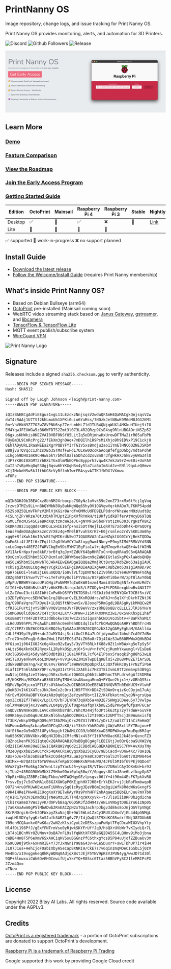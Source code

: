 # PrintNanny OS

Image repository, change logs, and issue tracking for Print Nanny OS.

Print Nanny OS provides monitoring, alerts, and automation for 3D Printers.

![Discord](https://img.shields.io/discord/773452324692688956)
![Github Followers](https://img.shields.io/github/followers/leigh-johnson?style=social)
![Release](https://img.shields.io/github/release-date-pre/bitsy-ai/printnanny-os)

![Print Nanny Header](https://github.com/bitsy-ai/printnanny-os/raw/main/images/header.png)

## Learn More

### [Demo](https://www.print-nanny.com/)
### [Feature Comparison](https://print-nanny.com/devices/releases/)
### [View the Roadmap](https://bitsy-ai.notion.site/Print-Nanny-Roadmap-7b48a2c8d83248eea2de14edfeaf52ee)
### [Join the Early Access Program](https://www.print-nanny.com/subscriptions/checkout)
### [Getting Started Guide](https://bitsy-ai.notion.site/Getting-Started-with-Print-Nanny-OS-817bc65297ff44a085120c663dced5f3)


| Edition | OctoPrint | Mainsail | Raspberry Pi 4 | Raspberry Pi 3 | Stable                                                                    | Nightly                                                                    |
|---------|-----------|----------|----------------|----------------|---------------------------------------------------------------------------|----------------------------------------------------------------------------|
| Desktop | ✅         | 🚧        | ✅              | ❌              | 🚧 | [Link](https://dl.printnanny.ai/printnanny-os/octoprint-bullseye-arm64/nightly/2202-03-06-1020/) |
| Lite    | 🚧         | 🚧        | 🚧              | 🚧              |                                                                           |                                                                            |

✅ supported
🚧 work-in-progress
❌ no support planned

## Install Guide

* [Download the latest release](https://github.com/bitsy-ai/printnanny-os/releases)
* [Follow the Welcome/Install Guide](https://www.print-nanny.com/devices/welcome/) (requires Print Nanny membership)

## What's inside Print Nanny OS?

* Based on Debian Bullseye (arm64)
* [OctoPrint](https://octoprint.org/) pre-installed (Mainsail coming soon)
* WebRTC video streaming stack based on [Janus Gateway](https://github.com/meetecho/janus-gateway), [gstreamer](https://gstreamer.freedesktop.org/), and [libcamera](https://libcamera.org/)
* [TensorFlow & TensorFlow Lite](https://www.tensorflow.org/)
* MQTT event publish/subscribe system
* [WireGuard VPN](https://www.wireguard.com/)

![Print Nanny Logo](https://github.com/bitsy-ai/octoprint-nanny-plugin/raw/main/docs/images/logo.jpg)

## Signature

Releases include a signed `sha256.checksum.gpg` to verify authenticity.
```
-----BEGIN PGP SIGNED MESSAGE-----
Hash: SHA512

Signed off by Leigh Johnson <leigh@print-nanny.com>
-----BEGIN PGP SIGNATURE-----

iQIzBAEBCgAdFiEEguz1vgL11LEzckzNnjsqsV2wduQFAmH4QaMACgkQnjsqsV2w
duT4cRAAj1U7TSf2khLmxUb1XPKi0uLo6YaMss/7NOzkJetNBwK9M6oM8JGG2KM1
0o+VhVHkN9ZZ7OZwZ8VPNU6spZ7erLmbhLZ1dJTUB4QNjqWUXl4MKkuHIUej9iIO
EM4YqwJFEUWGw5zB66WFDTS2Zmt3l073L4R2QRzp9CsE4sg9RlnUBOAOriNSZp52
06gxusKHWkis0KEZVAI0VBF0NSfU5LLtIq5eDRjmhwHxUrowDFTMw2irR65aFbPb
FUyBm3L9CmRcPrg22/fEkXm3ghOAq+7mDQIlh1H9PsMiXhjo9h9IDVxP19C1ckjU
OEhTADyURL1RaaNEEa2XgrPQBYFYIrTG1V5xsBmdju2ao1iYmElHNC6Q2NE3SKbV
B88jvuTQVqcc1JhzsXBb3STMsfFwPdL7ULKw0QcoKaAoqBfefgpDGbg7mdt6PohR
u1hgph9DHUImK9CHHwEbkY/bMdlUalE5DhZcd2svBn8r3fgHkHXJGkEvy6WaZ4lO
/3P7rK8GI8XGMT2rbBXiTGxOlmMbEQP6cBypprh3vqw4K7ekJa9rZ+wE0i+UoFAV
GuI2n7sBpHkqOqE3UgjBqsw6hYKGgHSv4y5la7ia8oIm8idJv+ENll9qxLeQ0mvv
XCjIMxkdH5w5kJ1thUG6cVyBflnhIwrFBAsyvAITKJfWDX1VXmw=
=FOPz
-----END PGP SIGNATURE-----
```
```
-----BEGIN PGP PUBLIC KEY BLOCK-----

mQINBGHJObIBEACxz8bhNMJXrbocpc7S0yNz1oVvk59e2mnZ73rxMx6tYcj1gVoq
JrzwcDTMZs9LL+nBbQYMbN3OyBukKgWQq65hyOV1OGVgwVqrkHADo7LTKHP54pdd
R529b025QLmVFkPzV2MlVjKGir8WrdfvOMMcUdFD9ELP8droYNhzWerM9zUudtBz
4CSLhjZP/WRze70tJzbAhTMJptZ1PpXXfRYmkH/t1UKfyidkBTferAtWcyD69lQQ
xwMULfncMJS4SC2eBRdXqCtzKcWAZeJC+gNYMF1w5boPYot1zKG303CrgHzfR8KZ
bKDK438zJ1qqQdsK8FDuLxHIEI6fp+nsiSDtTNejlLLqRRTE7zdoDh4k+DPaQOYg
IeWsFmdmOUAqhnXsznCVrXEz4g+Mh0lB7vah5XrK7+E0jrsmleo2rdVSKKLUm0hy
xgq0+RfiKwk16nI9/uBtYqMIKrdkSwJ71QAGBVA2nIaaHZqktUG0InYjBekTQDDw
QuEm3ti4fJFIf6rZFqllt2qGfWaVCYJx8fuyg9wmlNkey+E9mySIMdFRMkVYdSNN
sxLqGngvk48EFZJFWRVCbgEm9DiMYM71EgFia1wl+j4gM7mqvHzkwQB+4w1fW2HN
XV1IArKrNpxfyo8kkF/brBfq3qJy+EZdUY648pRHRTxCn+Quq0R4u5C6vQARAQAB
tDxQcmludE5hbm55IChQcmludCBOYW5ueSBwcm9qZWN0IGtleSkgPGxlaWdoQHBy
aW50LW5hbm55LmNvbT6JAk4EEwEKADgWIQQQa2MmjRCtBxtpJRdbZWo53aIgIAUC
Yck5sgIbAQULCQgHAgYVCgkICwIEFgIDAQIeAQIXgAAKCRBbZWo53aIgIAm9D/9c
NpH7bEEOi+l4uUZjL6EuUQDQ/io8vlVLf3pDNTNo1ZIV0hR/5IYeHuWPB9mFVdAg
Z8ZgB587IkYwvTV7T+xLYeTxF8yOoliFYVAsa/8tFpUkHTi0berW/zpT8lAvY0bQ
pMpFU/BBWRYsWsoUPiQHgiPuNWMVfqIo0kW01mzmlMamiUtbVDq5NfxFceNzMd7c
GfIGf+Ov5O6hRsUs07/v6hKEBc8irqxJd3/LFZODyh+4PtFD5UexgbbwBv4NXI7Y
blZaZVuuI3ctLO8IbHtCxPw6kQSYPYEKTDS8slf9ZbJi0dfKENYQXnT9CBf5viVC
z3ZDFy6Vp+cc5EHW7Wo1rqJQHearCvEL3KnRQUdrc/oPAJ+n5qlXftDkrhTZNtJK
Bq/O90FaVqre7TXOyuI+1L0Q5ftNhbwvSx/BJoxqP5RmGgdL9BASgKyikMNQCw2M
cfRJG1FuYtijvYSR8FVVXQV1nmsJVrFDU9eVV/zxzRkB8s8B/cELLL2JlRJ6YH/n
55OMG060lCdQ6cA7x4TcjUc42LKY/kUPWw+J15M7KmXMKz3w1/0xSvRKhxpI1haf
DKs8m8t7rX4F2DTRt2Jd8bokw7Dx7wcZxz5ziqsahbCND1Vo3Sbtv+FBaPkhaM1t
uLHdUU59hPPL7FqAwbhL08hhc0emh6h0D1dqlIufCYkCMwQQAQoAHRYhBDhTrcH5
dC/C7EPZrONZ6CQEGzbXBQJhyTpSAAoJEONZ6CQEGzbX12gQAMyEghaM/GAkll4a
CdLfEH39pf5yU5+sdc2JxMYO4sjSciLGoCtR4a7LOfjdymwDut1bhuhZcA9Y7dBm
sTrd7O+oDFnqQr6dbmJWmL1FASFECSd74iZK6o8r7Dj41WzSJwB60RWWxXQHkBD4
MfGipm1j064IX8JKc0g4Xxo92vEay5/3yVTY6RLkfX88v0Zt1vW8Wxkg5eTpSy5f
sALtz50eXknbCR2RyoxlL2RyhkOSpLmj6+5+uV+nfxYCzjRumhYxwumgl+VIsDe6
XUclGDS6wRi45dynGM5DdDtB9Ij1Ga1VRfUL7cfG4ElPbox5Yaoqkihg88hS3wLQ
9HiTE0JyeVkwVCeoLzMDeAy+VvV1H0eZJM19lwpDiqKBlUi+2DGBVM8ZE7iArSDL
2dGk9BBhQm7ng/kBj0UsVv/kW9oflaWRW9IMpQbpRlLC3QXf9kRc8y1FrN2fiP6H
0iafIIPTn6lAXWXYOPrx/6gU31rtP9iIXAEhic7HZ3T8iIvmL0tTznmSvp53B9g1
mwNtpjC60gJzeI7bAvpJ5ExcSw6ietQ6GDLgD6htLb0MhmcTSFLdrv6gAf2SDM5W
zE/KOKEHa/MZKkRraB3681GFgTMU+U4sANuxgaMnmQ+PYQue2hjx1+/vGRhQS5ic
MQFoVBpCMjcxn1PTLF/sOYAhwGs2uQINBGHJOeEBEADINVQVRTh0EdKUC9+VlwhF
yDeKBJvIkK1X4TcsJkkJkmCx2c9rx1JH5FTYK+DD4ZtSOAm9rqizKcCOyjm17uAj
hKrEvM10KHaDBFYXcAzA8z0q06pjZeYzymPDb+tII2/KkFbkotrmIyqON+grsUpa
opxZCc8IEf7TWU8x/LpCCrD/bFJLYRW73q8Xb5a+mD2E7SHWg1CDeeu5y73Vwlpw
HolXW4aRU9j4xJVwWMEVLO4pQyglGf0qp46afqXTXbnEZ5dEPKwgefQfpsM76Car
SnQDvcNVNXHxD0u1AVCxXkRXb8YdnLr6hcMz4Hjfo3Pt5k63tp72yT7dWW+SuVF0
609K56yu2xD6q6uW1UKxNlGhvAphOO2R6KLvl2YI90Cx12UMfTScj3B9AumxisfQ
lT3bK/eNspSMDgKQO9q9YI8bZMajOrx29ZU1lVBY4/yDrLZ/oAlZf11hCiFmHmQf
W4Pwox4W6nqScbap5mGDFCqG2cK8/iiY3kYrYhhBQ4VLjXW/wM8xtlEYTBojou+E
U4fEf6ozGo5mDZSlUFyk5opjhf2bAMLCCG9/b9G6XxaD3MDPWXwqo7muEqd6MJq+
NuU5BK9CVONVXbkvOEgHXID0s2CMfcMNlx4V3YfIt07dWOacK02Jk48b+QencFZ3
JQZnoikenPK3S1IqtqOx2QARAQABiQRsBBgBCgAgFiEEEGtjJo0QrQcbaSUXW2Vq
Od2iICAFAmHJOeECGwICQAkQW2VqOd2iICDBdCAEGQEKAB0WIQSC7PW+AvXUsTNy
TM2eOyqxXbB25AUCYck54QAKCRCeOyqxXbB25CyQD/9B5Cacd+vDnw4Kc/7QH1OE
XBx+bJu+blBJoDBEBfmkzCQd4qFM2LuWJgrHa8CzQ8tYoalS3YlGn0t7U2M98464
kBIMx++N7QAtCnT6YW9WvukfeRpGtO0HHXsNPm4uWD/4JFUl5MI6fG9PEj9QDo4T
WVuX7g3+FRo6kgJOnYwnLtzpTYacUJ5+ykqoIR/VTbssV7UBmlCAyIOXvUd+br9J
kjTUp2+45RGG9UWbMhXtZ9Hhm9Dni0ptq50w/Y/0pgoys8CtoJ8ne6LvfkqyOp37
Y0pRi+UNgJZ8BPzCUdpTkbo/mMTWQMqyGEzlpsgvz06lY+4t96m44EsFK7pkXvRU
T+svvEyj7c5d7eMA1cB6GJXGWGpP6KEjphHX7JHB+ErYkEKJrvjJjbRoFkmbwqoB
OO72h4ruOfKUwKEwiumTiUNhsySg01cRyg3EeVB6mIxqBgiLWfk8RdqW6sGxngfS
o9H4IHReiPHw4UZCUcgKoXY9ElwKAyYRs9PnhHFPZnhAqaezSBQbELnJuu7mXTbO
njHIR17yR3V3EnmdU2jYNeGMzLDiTT4d/qcWXxyVk++t7Jl18iii8RP0b2gdIcna
VCkIrKameD7VWs3yvK/dmPvbBaq/6GD5RJfZdH94z/eNLsVNGgtDUEZro611Np0S
j7a6XmxAwm0gP5lMbADwb2RnEACZpN2xTQqJachrpJbgv3dE6s8oJmjQGV7pVNgC
8KrRNOrgc6rD+h2OFWxpyZkuNajQh+9Wl5WLm1ZxCy3RUXiD4odVjEL4d4pGNMgL
iwqLMlSDYqfygKr3nSJufh3ARZtg0v7F/IdjQwQtST9XdKC65udrfSNj38ZOUb68
709ehMCQAankvGFwK0a/2wN2zKlsiCyxL2eDESszpuPwNptTFqCDcaWIUXVhpYty
Hl4fDi198PfJ/gExYFNTrmVse0yRjwkSKYFrUffJq9/hbQXrUVbWr7vKIydiQr7L
LbT4b1BCnMVrOZUNnv+0sBA7nFL9slfqNKtXFX5ReGQ2DA5SC4LQHmv9iMo3jbna
cWDB4Hn8F5P6eXmV6SxAHCiqKVSsuBGGnzPfC6thxgYcsD5P84uUjofZZBuaUv3m
KG9UQ98j9tk+6xHmRIE+Y73YJxNGnIr98aG43v+wLeSDuxrY+swLTDhUP7ir4iH4
JL07J1us+HehIjoFOabIXbyASeCap8XNRI9/CkE7s7v6qinzmqMOeCIGSbL5j0zV
Me4EG/x19vqgnkeq8kRyWQNq0AdjqXBstJEjF5YNV9pKEVJPUN4yg/wwJD71d30l
9QP+5lnwxuiCWk6DvEHOCewifUjwYkYYQ+R8Ssc6Ttaz5BBhVFy8C21leMRIPsPX
2Zzm4Q==
=TNuw
-----END PGP PUBLIC KEY BLOCK-----
```

## License

Copyright 2022 Bitsy AI Labs. All rights reserved. Source code available under the AGPLv3.

## Credits

[OctoPrint is a registered trademark](https://octoprint.org/) - a portion of OctoPrint subscriptions are donated to support OctoPrint's development.

[Raspberry Pi is a trademark of Raspberry Pi Trading](https://www.raspberrypi.com/)

Google supported this work by providing Google Cloud credit
